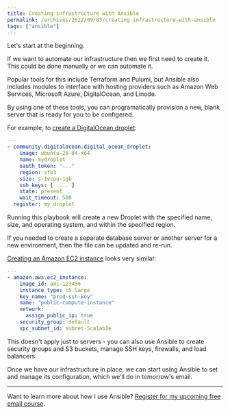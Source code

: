 ```yaml
---
title: Creating infrastructure with Ansible
permalink: /archives/2022/09/03/creating-infrastructure-with-ansible
tags: ["ansible"]
---
```


Let's start at the beginning.

If we want to automate our infrastructure then we first need to create it. This could be done manually or we can automate it.

Popular tools for this include Terraform and Pulumi, but Ansible also includes modules to interface with hosting providers such as Amazon Web Services, Microsoft Azure, DigitalOcean, and Linode.

By using one of these tools, you can programatically provision a new, blank server that is ready for you to be configered.

For example, to [create a DigitalOcean droplet](https://docs.ansible.com/ansible/latest/collections/community/digitalocean/digital_ocean_module.htm):

```yaml
---
- community.digitalocean.digital_ocean_droplet:
    image: ubuntu-20-04-x64
    name: mydroplet
    oauth_token: "..."
    region: sfo3
    size: s-1vcpu-1gb
    ssh_keys: [ .... ]
    state: present
    wait_timeout: 500
  register: my_droplet
```

Running this playbook will create a new Droplet with the specified name, size, and operating system, and within the specified region.

If you needed to create a separate database server or another server for a new environment, then the file can be updated and re-run.

[Creating an Amazon EC2 instance](https://docs.ansible.com/ansible/latest/collections/amazon/aws/ec2_instance_module.html#ansible-collections-amazon-aws-ec2-instance-module) looks very similar:

```yaml
---
- amazon.aws.ec2_instance:
    image_id: ami-123456
    instance_type: c5.large
    key_name: "prod-ssh-key"
    name: "public-compute-instance"
    network:
      assign_public_ip: true
    security_group: default
    vpc_subnet_id: subnet-5ca1ab1e
```

This doesn't apply just to servers - you can also use Ansible to create security groups and S3 buckets, manage SSH keys, firewalls, and load balancers.

Once we have our infrastructure in place, we can start using Ansible to set and manage its configuration, which we'll do in tomorrow's email.

---

Want to learn more about how I use Ansible? [Register for my upcoming free email course]({{site.url}}/ansible-course).
